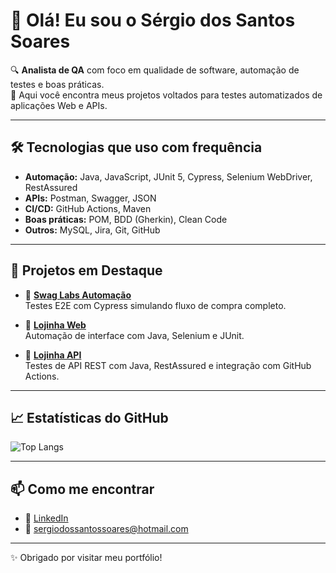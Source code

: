 # 👋 Olá! Eu sou o Sérgio dos Santos Soares

🔍 **Analista de QA** com foco em qualidade de software, automação de testes e boas práticas.  
🚀 Aqui você encontra meus projetos voltados para testes automatizados de aplicações Web e APIs.

---

## 🛠️ Tecnologias que uso com frequência

- **Automação:** Java, JavaScript, JUnit 5, Cypress, Selenium WebDriver, RestAssured  
- **APIs:** Postman, Swagger, JSON  
- **CI/CD:** GitHub Actions, Maven  
- **Boas práticas:** POM, BDD (Gherkin), Clean Code  
- **Outros:** MySQL, Jira, Git, GitHub

---

## 📌 Projetos em Destaque

- 🔹 [**Swag Labs Automação**](https://github.com/sergio-engsoft/SwagLabsAutomacao)  
  Testes E2E com Cypress simulando fluxo de compra completo.

- 🔹 [**Lojinha Web**](https://github.com/sergio-engsoft/lojinhaWebAutomacao)  
  Automação de interface com Java, Selenium e JUnit.

- 🔹 [**Lojinha API**](https://github.com/sergio-engsoft/LojinhaAPIAutomacao)  
  Testes de API REST com Java, RestAssured e integração com GitHub Actions.

---

## 📈 Estatísticas do GitHub

![Top Langs](https://github-readme-stats.vercel.app/api/top-langs/?username=sergio-engsoft&layout=compact&hide=css,html)

---

## 📫 Como me encontrar

- 🔗 [LinkedIn](https://www.linkedin.com/in/sergio-dos-santos-soares)  
- 💬 sergiodossantossoares@hotmail.com  

---

✨ Obrigado por visitar meu portfólio!
